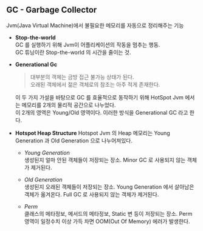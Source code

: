 ## GC - Garbage Collector
Jvm(Java Virtual Machine)에서 불필요한 메모리를 자동으로 정리해주는 기능  

* __Stop-the-world__  
GC 를 실행하기 위해 Jvm이 어플리케이션의 작동을 멈추는 행동.  
GC 튜닝이란 Stop-the-world 의 시간을 줄이는 것.  

* __Generational Gc__
  >대부분의 객체는 금방 접근 불가능 상태가 된다.  
  >오래된 객체에서 젊은 객체로의 참조는 아주 적게 존재한다.  

  이 두 가지 가설을 바탕으로 GC 를 효율적으로 동작하기 위해 HotSpot Jvm 에서는 메모리를 2개의 물리적 공간으로 나누었다.  
  이 2개의 영역은 Young/Old 영역이다. 이러한 방식을 Generational GC 라고 한다.

* __Hotspot Heap Structure__
Hotspot Jvm 의 Heap 메모리는 Young Generation 과 Old Generation 으로 나누어져있다.  
  * _Young Generation_  
  생성된지 얼마 안된 객체들이 저장되는 장소. Minor GC 로 사용되지 않는 객체가 제거된다.  
  
  * _Old Generation_  
  생성된지 오래된 객체들이 저장되는 장소. Young Generation 에서 살아남은 객체가 옮겨온다. Full GC 로 사용되지 않는 객체가 제거된다. 
  
  * _Perm_  
  클래스의 메타정보, 메서드의 메타정보, Static 변 등이 저장되는 장소. Perm 영역이 일정수치 이상 가득 차면 OOM(Out Of Memory) 에러가 발생한다.  

